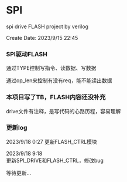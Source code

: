 # SPI
spi drive FLASH project by verilog

Create Date: 2023/9/15 22:45

### SPI驱动FLASH
通过TYPE控制写指令、读数据、写数据

通过op_len来控制有没有req，能不能读出数据

### 本项目写了TB，FLASH内容还没补充
drive文件有注释，是写代码的心路历程，容易理解

### 更新log
2023/9/18  0:27 
更新FLASH_CTRL模块

2023/9/18 9:18  
更新SPI_DRIVE和FLASH_CTRL，修改bug

等待更新...
